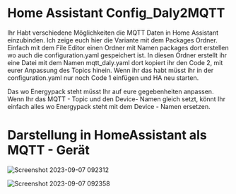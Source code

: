 # Home Assistant Config_Daly2MQTT

Ihr Habt verschiedene Möglichkeiten die MQTT Daten in Home Assistant einzubinden. Ich zeige euch hier die Variante mit dem Packages Ordner. Einfach mit dem File Editor einen Ordner mit Namen packages dort erstellen wo auch die configuration.yaml gespeichert ist. In diesen Ordner erstellt ihr eine Datei mit dem Namen mqtt_daly.yaml dort kopiert ihr den Code 2, mit eurer Anpassung des Topics hinein. Wenn ihr das habt müsst ihr in der configuration.yaml nur noch Code 1 einfügen und HA neu starten.

Das wo Energypack steht müsst Ihr auf eure gegebenheiten anpassen. Wenn Ihr das MQTT - Topic und den Device- Namen gleich setzt, könnt Ihr einfach alles wo Energypack steht mit dem Device - Namen ersetzen.

# Darstellung in HomeAssistant als MQTT - Gerät

![Screenshot 2023-09-07 092312](https://github.com/Jarnsen/Config_Daly2MQTT/assets/15807572/e8f04fd2-b3e1-41a6-9b94-7e019ac856cf)


![Screenshot 2023-09-07 092358](https://github.com/Jarnsen/Config_Daly2MQTT/assets/15807572/5a4e6f64-4551-4ac8-9a02-03ff64b781aa)
